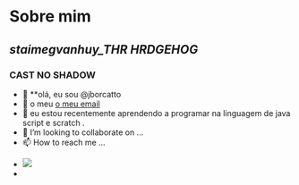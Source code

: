 # Sobre mim
## *staimegvanhuy_THR HRDGEHOG*
### CAST NO SHADOW
- 👋 **olá, eu sou @jborcatto
- 👀  o meu [o meu email](julia.borcatto.silva@escola.pr.gov.br)
- 🌱 eu estou recentemente aprendendo a programar na linguagem de java script e scratch .
- 💞️ I’m looking to collaborate on ...
- 📫 How to reach me ...

<!---
jborcatto/jborcatto is a ✨ special ✨ repository because its `README.md` (this file) appears on your GitHub profile.
You can click the Preview link to take a look at your changes.
--->
- ![](https://static.wikia.nocookie.net/6a8445d8-97ee-41b2-b523-26c8fd75b583/scale-to-width/755)
- 
